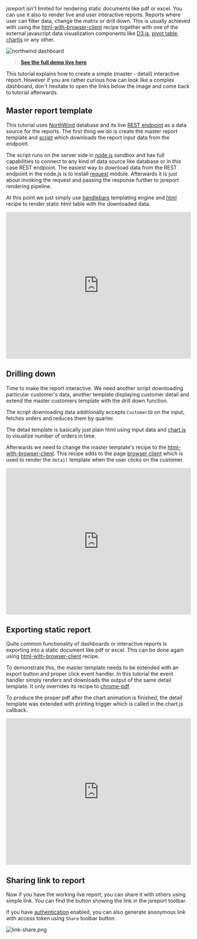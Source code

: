 
jsreport isn't limited for rendering static documents like pdf or excel. You can use it also to render live and user interactive reports. Reports where user can filter data, change the matrix or drill down. This is usually achieved with using the  [html-with-browser-client](https://jsreport.net/learn/html-with-browser-client) recipe together with one of the external javascript data visualization components like [D3.js](https://github.com/d3/d3), [pivot table](https://github.com/nicolaskruchten/pivottable), [chartjs](http://www.chartjs.org/) or any other.

![northwind dashboard](https://jsreport.net/img/northwind-dashboard.gif)

> **[See the full demo live here](https://playground.jsreport.net/w/admin/tW8CsfTt)**    

This tutorial explains how to create a simple (master - detail) interactive report. However if you are rather curious how can look like a complex dashboard, don't hesitate to open the links below the image and come back to tutorial afterwards.

## Master report template

This tutorial uses [NorthWind](https://northwinddatabase.codeplex.com) database and its live [REST endpoint](http://services.odata.org/V4/Northwind/Northwind.svc) as a data source for the reports. The first thing we do is create the master report template and [script](/learn/scripts) which downloads the report input data from the endpoint.

The script runs on the server side in [node.js](http://nodejs.org/) sandbox and has full capabilities to connect to any kind of data source like database or in this case REST endpoint. The easiest way to download data from the REST endpoint in the node.js is to install [request](https://github.com/request/request) module. Afterwards it is just about invoking the request and passing the response further to jsreport rendering pipeline.

At this point we just simply use [handlebars](https://jsreport.net/learn/handlebars) templating engine and [html](https://jsreport.net/learn/html) recipe to render static html table with the downloaded data.

<iframe src='https://playground.jsreport.net/studio/workspace/ryRU5cmw/7?embed=1' width="100%" height="400" frameborder="0"></iframe>

## Drilling down
Time to make the report interactive. We need another script downloading particular customer's data, another template displaying customer detail and extend the master customers template with the drill down function.

The script downloading data additionally accepts `CustomerID` on the input, fetches orders and reduces them by quarter.

The detail template is basically just plain html using input data and [chart.js](http://www.chartjs.org/) to visualize number of orders in time.

Afterwards we need to change the master template's recipe to the [html-with-browser-client](https://jsreport.net/learn/html-with-browser-client). This recipe adds to the page [browser client](https://jsreport.net/learn/browser-client) which is used to render the `detail` template when the user clicks on the customer.

<iframe src='https://playground.jsreport.net/studio/workspace/ryRU5cmw/9?embed=1' width="100%" height="400" frameborder="0"></iframe>

## Exporting static report

Quite common functionality of dashboards or interactive reports is exporting into a static document like pdf or excel. This can be done again using [html-with-browser-client](https://jsreport.net/learn/html-with-browser-client) recipe.

To demonstrate this,  the master template needs to be extended with an export button and proper click event handler. In this tutorial the event handler simply renders and downloads the output of the same detail template. It only overrides its recipe to [chrome-pdf](https://jsreport.net/learn/chrome-pdf).

To produce the proper pdf after the chart animation is finished, the detail template was extended with printing trigger which is called in the chart.js callback.

<iframe src='https://playground.jsreport.net/studio/workspace/ryRU5cmw/11?embed=1' width="100%" height="400" frameborder="0"></iframe>

## Sharing link to report
Now if you have the working live report, you can share it with others using simple link. You can find the button showing the link in the jsreport toolbar.

If you have [authentication](https://jsreport.net/learn/authentication) enabled, you can also generate anonymous link with access token using `Share` toolbar button.

![link-share.png](https://jsreport.net/img/link-share.png)

